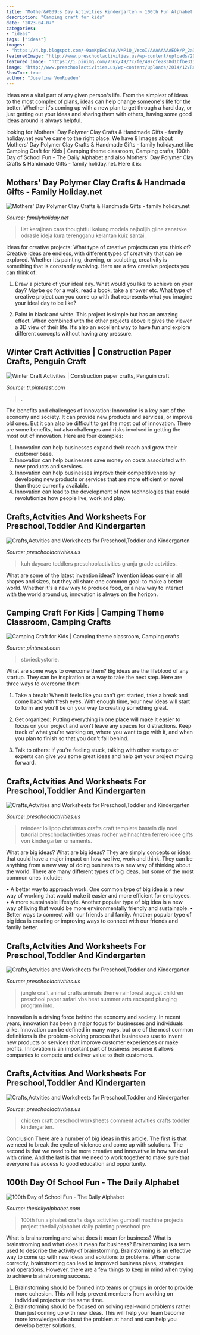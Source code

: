 ```yaml
---
title: "Mother&#039;s Day Activities Kindergarten ~ 100th Fun Alphabet Crafts Days Activities Gumball Machine Projects Project Thedailyalphabet Daily Painting Preschool Pre"
description: "Camping craft for kids"
date: "2023-04-07"
categories:
- "ideas"
tags: ["ideas"]
images:
- "https://4.bp.blogspot.com/-9amKpEeCaYA/VMPiQ_VYcoI/AAAAAAAAEOk/P_2a3rsBW5E/s1600/100th201511.png"
featuredImage: "http://www.preschoolactivities.us/wp-content/uploads/2014/12/chicken-craft1.jpg"
featured_image: "https://i.pinimg.com/736x/49/7c/fe/497cfe2838d1bfbe311d398073b1ee73--paper-hearts-penguin-craft.jpg"
image: "http://www.preschoolactivities.us/wp-content/uploads/2014/12/Reindeer-Lollipop.jpg"
ShowToc: true
author: "Josefina VonRueden"
---
```



Ideas are a vital part of any given person's life. From the simplest of ideas to the most complex of plans, ideas can help change someone's life for the better. Whether it's coming up with a new plan to get through a hard day, or just getting out your ideas and sharing them with others, having some good ideas around is always helpful.

	

		
looking for Mothers&#039; Day Polymer Clay Crafts &amp; Handmade Gifts - family holiday.net you've came to the right place. We have 8 Images about Mothers&#039; Day Polymer Clay Crafts &amp; Handmade Gifts - family holiday.net like Camping Craft for Kids | Camping theme classroom, Camping crafts, 100th Day of School Fun - The Daily Alphabet and also Mothers&#039; Day Polymer Clay Crafts &amp; Handmade Gifts - family holiday.net. Here it is:
		
    
## Mothers&#039; Day Polymer Clay Crafts &amp; Handmade Gifts - Family Holiday.net

<img loading=lazy src="https://www.familyholiday.net/wp-content/uploads/2012/03/polymer-clay-crafts-for-mothers-day-_10.jpg" onerror="this.onerror=null;this.src='https://tse1.mm.bing.net/th?id=OIP.8I2cfX-zyGNWQ0UF_hIvfQHaJ4&amp;pid=15.1';" alt="Mothers&#039; Day Polymer Clay Crafts &amp; Handmade Gifts - family holiday.net">

_Source: familyholiday.net_

>liat kerajinan cara thoughtful kalung modela najboljih gline zanatske odrasle ideja kura terengganu kelantan kuiz santai. 

	

Ideas for creative projects: What type of creative projects can you think of?
Creative ideas are endless, with different types of creativity that can be explored. Whether it’s painting, drawing, or sculpting, creativity is something that is constantly evolving. Here are a few creative projects you can think of:
1) Draw a picture of your ideal day. What would you like to achieve on your day? Maybe go for a walk, read a book, take a shower etc. What type of creative project can you come up with that represents what you imagine your ideal day to be like?

2) Paint in black and white. This project is simple but has an amazing effect. When combined with the other projects above it gives the viewer a 3D view of their life. It’s also an excellent way to have fun and explore different concepts without having any pressure.

    
## Winter Craft Activities | Construction Paper Crafts, Penguin Craft

<img loading=lazy src="https://i.pinimg.com/736x/49/7c/fe/497cfe2838d1bfbe311d398073b1ee73--paper-hearts-penguin-craft.jpg" onerror="this.onerror=null;this.src='https://tse3.mm.bing.net/th?id=OIP.xo_oWeH6Ly79JufJn5HQYQHaKd&amp;pid=15.1';" alt="Winter Craft Activities | Construction paper crafts, Penguin craft">

_Source: tr.pinterest.com_

>. 

	

The benefits and challenges of innovation:
Innovation is a key part of the economy and society. It can provide new products and services, or improve old ones. But it can also be difficult to get the most out of innovation. There are some benefits, but also challenges and risks involved in getting the most out of innovation. Here are four examples:
1. Innovation can help businesses expand their reach and grow their customer base.
2. Innovation can help businesses save money on costs associated with new products and services.
3. Innovation can help businesses improve their competitiveness by developing new products or services that are more efficient or novel than those currently available.
4. Innovation can lead to the development of new technologies that could revolutionize how people live, work and play.

    
## Crafts,Actvities And Worksheets For Preschool,Toddler And Kindergarten

<img loading=lazy src="https://www.preschoolactivities.us/wp-content/uploads/2015/03/cow-bulletin-board-ideas-1.jpg" onerror="this.onerror=null;this.src='https://tse1.mm.bing.net/th?id=OIP.j4yzzjE_Y08yvE8nk0LMyQHaLH&amp;pid=15.1';" alt="Crafts,Actvities and Worksheets for Preschool,Toddler and Kindergarten">

_Source: preschoolactivities.us_

>kuh daycare toddlers preschoolactivities granja grade actvities. 

	

What are some of the latest invention ideas?
Invention ideas come in all shapes and sizes, but they all share one common goal: to make a better world. Whether it's a new way to produce food, or a new way to interact with the world around us, innovation is always on the horizon.

    
## Camping Craft For Kids | Camping Theme Classroom, Camping Crafts

<img loading=lazy src="https://i.pinimg.com/736x/a1/c1/56/a1c156d265c14cd378e493aad29317df.jpg" onerror="this.onerror=null;this.src='https://tse1.mm.bing.net/th?id=OIP.XN1HL21RnPWk9xnUAYKa9wHaLH&amp;pid=15.1';" alt="Camping Craft for Kids | Camping theme classroom, Camping crafts">

_Source: pinterest.com_

>storiesbystorie. 

	

What are some ways to overcome them?
Big ideas are the lifeblood of any startup. They can be inspiration or a way to take the next step. Here are three ways to overcome them:
1) Take a break: When it feels like you can't get started, take a break and come back with fresh eyes. With enough time, your new ideas will start to form and you'll be on your way to creating something great.

2) Get organized: Putting everything in one place will make it easier to focus on your project and won't leave any spaces for distractions. Keep track of what you're working on, where you want to go with it, and when you plan to finish so that you don't fall behind.

3) Talk to others: If you're feeling stuck, talking with other startups or experts can give you some great ideas and help get your project moving forward.

    
## Crafts,Actvities And Worksheets For Preschool,Toddler And Kindergarten

<img loading=lazy src="http://www.preschoolactivities.us/wp-content/uploads/2014/12/Reindeer-Lollipop.jpg" onerror="this.onerror=null;this.src='https://tse2.mm.bing.net/th?id=OIP.XBvUKsLA12o6Y7Rd_ZZe2wHaLH&amp;pid=15.1';" alt="Crafts,Actvities and Worksheets for Preschool,Toddler and Kindergarten">

_Source: preschoolactivities.us_

>reindeer lollipop christmas crafts craft template basteln diy noel tutorial preschoolactivities xmas rocher weihnachten ferrero idee gifts von kindergarten ornaments. 

	

What are big ideas?
What are big ideas? They are simply concepts or ideas that could have a major impact on how we live, work and think. They can be anything from a new way of doing business to a new way of thinking about the world.
There are many different types of big ideas, but some of the most common ones include: 

• A better way to approach work. One common type of big idea is a new way of working that would make it easier and more efficient for employees. 
• A more sustainable lifestyle. Another popular type of big idea is a new way of living that would be more environmentally friendly and sustainable. 
• Better ways to connect with our friends and family. Another popular type of big idea is creating or improving ways to connect with our friends and family better.

    
## Crafts,Actvities And Worksheets For Preschool,Toddler And Kindergarten

<img loading=lazy src="http://www.preschoolactivities.us/wp-content/uploads/2015/02/jungle-animal-craft.jpg" onerror="this.onerror=null;this.src='https://tse1.mm.bing.net/th?id=OIP.9DroVAO2DFTvA5e825N4rwHaJ3&amp;pid=15.1';" alt="Crafts,Actvities and Worksheets for Preschool,Toddler and Kindergarten">

_Source: preschoolactivities.us_

>jungle craft animal crafts animals theme rainforest august children preschool paper safari vbs heat summer arts escaped plunging program into. 

	

Innovation is a driving force behind the economy and society. In recent years, innovation has been a major focus for businesses and individuals alike. Innovation can be defined in many ways, but one of the most common definitions is the problem-solving process that businesses use to invent new products or services that improve customer experiences or make profits. Innovation is an important part of business because it allows companies to compete and deliver value to their customers.

    
## Crafts,Actvities And Worksheets For Preschool,Toddler And Kindergarten

<img loading=lazy src="http://www.preschoolactivities.us/wp-content/uploads/2014/12/chicken-craft1.jpg" onerror="this.onerror=null;this.src='https://tse2.mm.bing.net/th?id=OIP.QXz_4eZJ-Iy1q3RhQd1nPQHaJ4&amp;pid=15.1';" alt="Crafts,Actvities and Worksheets for Preschool,Toddler and Kindergarten">

_Source: preschoolactivities.us_

>chicken craft preschool worksheets comment actvities crafts toddler kindergarten. 

	

Conclusion
There are a number of big ideas in this article. The first is that we need to break the cycle of violence and come up with solutions. The second is that we need to be more creative and innovative in how we deal with crime. And the last is that we need to work together to make sure that everyone has access to good education and opportunity.

    
## 100th Day Of School Fun - The Daily Alphabet

<img loading=lazy src="https://4.bp.blogspot.com/-9amKpEeCaYA/VMPiQ_VYcoI/AAAAAAAAEOk/P_2a3rsBW5E/s1600/100th201511.png" onerror="this.onerror=null;this.src='https://tse3.mm.bing.net/th?id=OIP.3fjszDqUScLyNqWFsq0AbgHaJ3&amp;pid=15.1';" alt="100th Day of School Fun - The Daily Alphabet">

_Source: thedailyalphabet.com_

>100th fun alphabet crafts days activities gumball machine projects project thedailyalphabet daily painting preschool pre. 

	

What is brainstroming and what does it mean for business?
What is brainstroming and what does it mean for business?
Brainstroming is a term used to describe the activity of brainstorming. Brainstorming is an effective way to come up with new ideas and solutions to problems. When done correctly, brainstroming can lead to improved business plans, strategies and operations. However, there are a few things to keep in mind when trying to achieve brainstroming success.

1) Brainstorming should be formed into teams or groups in order to provide more cohesion. This will help prevent members from working on individual projects at the same time.
2) Brainstorming should be focused on solving real-world problems rather than just coming up with new ideas. This will help your team become more knowledgeable about the problem at hand and can help you develop better solutions.

